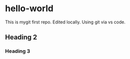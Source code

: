 # hello-world
This is mygit  first repo. Edited locally. Using git via vs code.
## Heading 2
### Heading 3